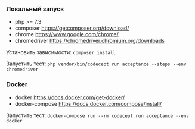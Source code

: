### Локальный запуск
- php >= 7.3
- composer https://getcomposer.org/download/
- chrome https://www.google.com/chrome/
- chromedriver https://chromedriver.chromium.org/downloads

Установить зависимости: `composer install`

Запустить тест: `php vendor/bin/codecept run acceptance --steps --env chromedriver`

### Docker
- docker https://docs.docker.com/get-docker/
- docker-compose https://docs.docker.com/compose/install/
  
Запустить тест: `docker-compose run --rm codecept run acceptance --env docker`

